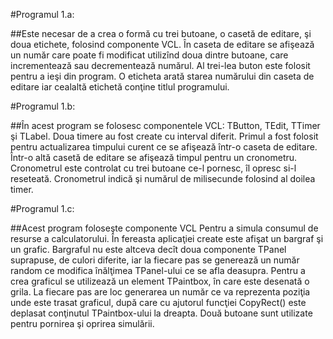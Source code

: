 #Programul 1.a:

##Este necesar de a crea o formă cu trei butoane, o casetă de editare, şi doua etichete, folosind componente VCL. În caseta de editare se afişează un număr care poate fi modificat utilizînd doua dintre butoane, care incrementează sau decrementează numărul. Al trei-lea buton este folosit pentru a ieşi din program. O eticheta arată starea numărului din caseta de editare iar cealaltă etichetă conţine titlul programului.

#Programul 1.b:

##În acest program se folosesc componentele VCL: TButton, TEdit, TTimer şi TLabel. Doua timere au fost create cu interval diferit. Primul a fost folosit pentru actualizarea timpului curent ce se afişează într-o caseta de editare. Într-o altă casetă de editare se afişează timpul pentru un cronometru. Cronometrul este controlat cu trei butoane ce-l pornesc, îl opresc si-l reseteată. Cronometrul indică şi numărul de milisecunde folosind al doilea timer.

#Programul 1.c:

##Acest program foloseşte componente VCL Pentru a simula consumul de resurse a calculatorului. În fereasta aplicaţiei create este afişat un bargraf şi un grafic. Bargraful nu este altceva decît doua componente TPanel suprapuse, de culori diferite, iar la fiecare pas se generează un număr random ce modifica înălţimea TPanel-ului ce se afla deasupra. Pentru a crea graficul se utilizează un element TPaintbox, în care este desenată o grila. La fiecare pas are loc generarea un număr ce va reprezenta poziţia unde este trasat graficul, după care cu ajutorul funcţiei CopyRect() este deplasat conţinutul TPaintbox-ului la dreapta. Două butoane sunt utilizate pentru pornirea şi oprirea simulării.
